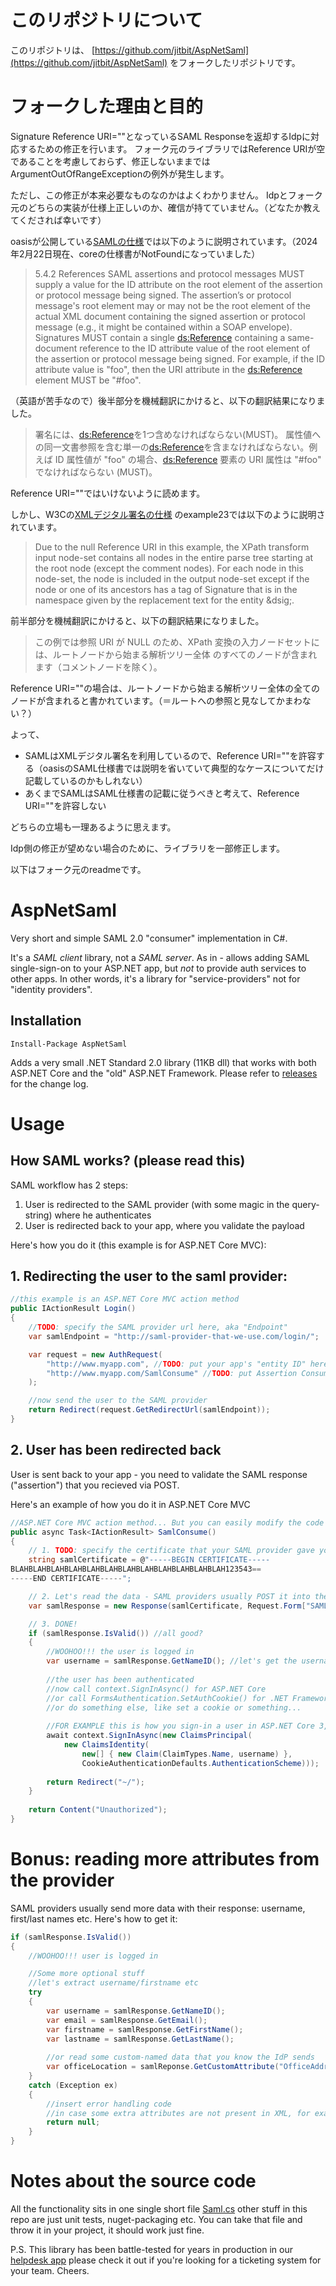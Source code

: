# このリポジトリについて
このリポジトリは、
[https://github.com/jitbit/AspNetSaml](https://github.com/jitbit/AspNetSaml)
をフォークしたリポジトリです。

# フォークした理由と目的
Signature Reference URI=""となっているSAML Responseを返却するIdpに対応するための修正を行います。
フォーク元のライブラリではReference URIが空であることを考慮しておらず、修正しないままではArgumentOutOfRangeExceptionの例外が発生します。

ただし、この修正が本来必要なものなのかはよくわかりません。
Idpとフォーク元のどちらの実装が仕様上正しいのか、確信が持てていません。（どなたか教えてくだされば幸いです）

oasisが公開している[SAMLの仕様](https://wiki.oasis-open.org/security/FrontPage)では以下のように説明されています。（2024年2月22日現在、coreの仕様書がNotFoundになっていました）
>5.4.2 References
>SAML assertions and protocol messages MUST supply a value for the ID attribute on the root element of
the assertion or protocol message being signed. The assertion’s or protocol message's root element may
or may not be the root element of the actual XML document containing the signed assertion or protocol
message (e.g., it might be contained within a SOAP envelope).
Signatures MUST contain a single <ds:Reference> containing a same-document reference to the ID
attribute value of the root element of the assertion or protocol message being signed. For example, if the
ID attribute value is "foo", then the URI attribute in the <ds:Reference> element MUST be "#foo".

（英語が苦手なので）後半部分を機械翻訳にかけると、以下の翻訳結果になりました。
>署名には、<ds:Reference>を1つ含めなければならない(MUST)。
属性値への同一文書参照を含む単一の<ds:Reference>を含まなければならない。例えば
ID 属性値が "foo" の場合、<ds:Reference> 要素の URI 属性は "#foo" でなければならない (MUST)。

Reference URI=""ではいけないように読めます。

しかし、W3Cの[XMLデジタル署名の仕様](https://www.w3.org/TR/xmldsig-core/)
のexample23では以下のように説明されています。
>Due to the null Reference URI in this example, the XPath transform input node-set contains all nodes in the entire parse tree starting at the root node (except the comment nodes). For each node in this node-set, the node is included in the output node-set except if the node or one of its ancestors has a tag of Signature that is in the namespace given by the replacement text for the entity &dsig;.

前半部分を機械翻訳にかけると、以下の翻訳結果になりました。
>この例では参照 URI が NULL のため、XPath 変換の入力ノードセットには、ルートノードから始まる解析ツリー全体 のすべてのノードが含まれます（コメントノードを除く）。

Reference URI=""の場合は、ルートノードから始まる解析ツリー全体の全てのノードが含まれると書かれています。（＝ルートへの参照と見なしてかまわない？）

よって、

- SAMLはXMLデジタル署名を利用しているので、Reference URI=""を許容する（oasisのSAML仕様書では説明を省いていて典型的なケースについてだけ記載しているのかもしれない）
- あくまでSAMLはSAML仕様書の記載に従うべきと考えて、Reference URI=""を許容しない

どちらの立場も一理あるように思えます。

Idp側の修正が望めない場合のために、ライブラリを一部修正します。

以下はフォーク元のreadmeです。

<!--![](https://github.com/jitbit/AspNetSaml/actions/workflows/dotnet.yml/badge.svg)-->
# AspNetSaml

Very short and simple SAML 2.0 "consumer" implementation in C#.

It's a *SAML client* library, not a *SAML server*. As in - allows adding SAML single-sign-on to your ASP.NET app, but *not* to provide auth services to other apps. In other words, it's a library for "service-providers" not for "identity providers".

## Installation

`Install-Package AspNetSaml`

Adds a very small .NET Standard 2.0 library (11KB dll) that works with both ASP.NET Core and the "old" ASP.NET Framework. Please refer to [releases](https://github.com/jitbit/AspNetSaml/releases) for the change log.

# Usage

## How SAML works? (please read this)

SAML workflow has 2 steps:

1. User is redirected to the SAML provider (with some magic in the query-string) where he authenticates
2. User is redirected back to your app, where you validate the payload

Here's how you do it (this example is for ASP.NET Core MVC):

## 1. Redirecting the user to the saml provider:

```c#
//this example is an ASP.NET Core MVC action method
public IActionResult Login()
{
	//TODO: specify the SAML provider url here, aka "Endpoint"
	var samlEndpoint = "http://saml-provider-that-we-use.com/login/";

	var request = new AuthRequest(
		"http://www.myapp.com", //TODO: put your app's "entity ID" here
		"http://www.myapp.com/SamlConsume" //TODO: put Assertion Consumer URL (where the provider should redirect users after authenticating)
	);

	//now send the user to the SAML provider
	return Redirect(request.GetRedirectUrl(samlEndpoint));
}
```

## 2. User has been redirected back

User is sent back to your app - you need to validate the SAML response ("assertion") that you recieved via POST.

Here's an example of how you do it in ASP.NET Core MVC

```c#
//ASP.NET Core MVC action method... But you can easily modify the code for old .NET Framework, Web-forms etc.
public async Task<IActionResult> SamlConsume()
{
	// 1. TODO: specify the certificate that your SAML provider gave you
	string samlCertificate = @"-----BEGIN CERTIFICATE-----
BLAHBLAHBLAHBLAHBLAHBLAHBLAHBLAHBLAHBLAHBLAHBLAH123543==
-----END CERTIFICATE-----";

	// 2. Let's read the data - SAML providers usually POST it into the "SAMLResponse" var
	var samlResponse = new Response(samlCertificate, Request.Form["SAMLResponse"]);

	// 3. DONE!
	if (samlResponse.IsValid()) //all good?
	{
		//WOOHOO!!! the user is logged in
		var username = samlResponse.GetNameID(); //let's get the username
		
		//the user has been authenticated
		//now call context.SignInAsync() for ASP.NET Core
		//or call FormsAuthentication.SetAuthCookie() for .NET Framework
		//or do something else, like set a cookie or something...
		
		//FOR EXAMPLE this is how you sign-in a user in ASP.NET Core 3,5,6,7
		await context.SignInAsync(new ClaimsPrincipal(
			new ClaimsIdentity(
				new[] { new Claim(ClaimTypes.Name, username) },
				CookieAuthenticationDefaults.AuthenticationScheme)));
		
		return Redirect("~/");
	}
	
	return Content("Unauthorized");
}
```

# Bonus: reading more attributes from the provider

SAML providers usually send more data with their response: username, first/last names etc. Here's how to get it:

```c#
if (samlResponse.IsValid())
{
	//WOOHOO!!! user is logged in

	//Some more optional stuff
	//let's extract username/firstname etc
	try
	{
		var username = samlResponse.GetNameID();
		var email = samlResponse.GetEmail();
		var firstname = samlResponse.GetFirstName();
		var lastname = samlResponse.GetLastName();
		
		//or read some custom-named data that you know the IdP sends
		var officeLocation = samlReponse.GetCustomAttribute("OfficeAddress");
	}
	catch (Exception ex)
	{
		//insert error handling code
		//in case some extra attributes are not present in XML, for example
		return null;
	}
}
```

# Notes about the source code

All the functionality sits in one single short file [Saml.cs](https://github.com/jitbit/AspNetSaml/blob/master/AspNetSaml/Saml.cs) other stuff in this repo are just unit tests, nuget-packaging etc. You can take that file and throw it in your project, it should work just fine.

P.S. This library has been battle-tested for years in production in our [helpdesk app](https://www.jitbit.com/helpdesk/) please check it out if you're looking for a ticketing system for your team. Cheers.
